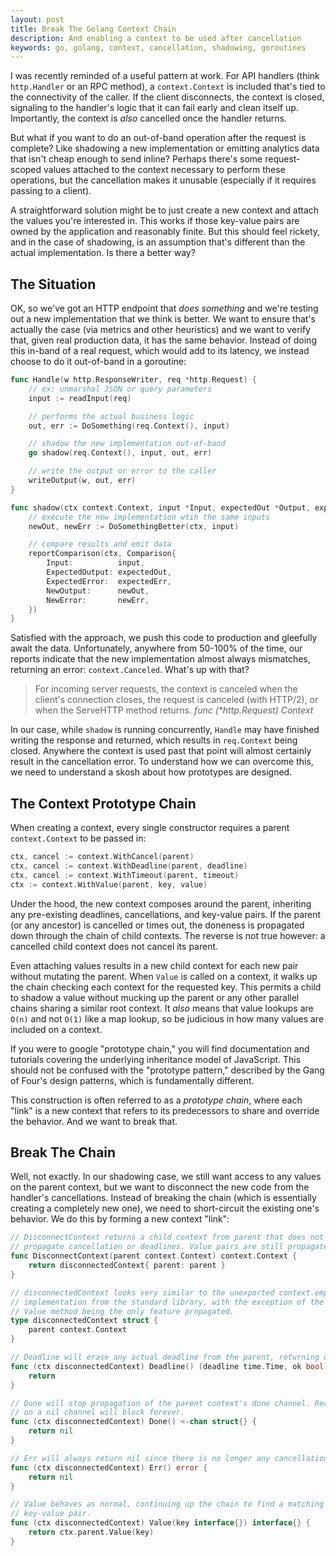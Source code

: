 ```yaml
---
layout: post
title: Break The Golang Context Chain
description: And enabling a context to be used after cancellation
keywords: go, golang, context, cancellation, shadowing, goroutines
---
```


I was recently reminded of a useful pattern at work. For API handlers (think `http.Handler` or an RPC method), a `context.Context` is included that's tied to the connectivity of the caller. If the client disconnects, the context is closed, signaling to the handler's logic that it can fail early and clean itself up. Importantly, the context is _also_ cancelled once the handler returns.

But what if you want to do an out-of-band operation after the request is complete? Like shadowing a new implementation or emitting analytics data that isn't cheap enough to send inline? Perhaps there's some request-scoped values attached to the context necessary to perform these operations, but the cancellation makes it unusable (especially if it requires passing to a client).

A straightforward solution might be to just create a new context and attach the values you're interested in. This works if those key-value pairs are owned by the application and reasonably finite. But this should feel rickety, and in the case of shadowing, is an assumption that's different than the actual implementation. Is there a better way?

## The Situation

OK, so we've got an HTTP endpoint that _does something_ and we're testing out a new implementation that we think is better. We want to ensure that's actually the case (via metrics and other heuristics) and we want to verify that, given real production data, it has the same behavior. Instead of doing this in-band of a real request, which would add to its latency, we instead choose to do it out-of-band in a goroutine:

```go
func Handle(w http.ResponseWriter, req *http.Request) {
	// ex: unmarshal JSON or query parameters
	input := readInput(req)

	// performs the actual business logic
	out, err := DoSomething(req.Context(), input)

	// shadow the new implementation out-of-band
	go shadow(req.Context(), input, out, err)

	// write the output or error to the caller
	writeOutput(w, out, err)
}

func shadow(ctx context.Context, input *Input, expectedOut *Output, expectedErr error) {
	// execute the new implementation wtih the same inputs
	newOut, newErr := DoSomethingBetter(ctx, input)

	// compare results and emit data
	reportComparison(ctx, Comparison{
		Input:          input,
		ExpectedOutput: expectedOut,
		ExpectedError:  expectedErr,
		NewOutput:      newOut,
		NewError:       newErr,
	})
}
```

Satisfied with the approach, we push this code to production and gleefully await the data. Unfortunately, anywhere from 50-100% of the time, our reports indicate that the new implementation almost always mismatches, returning an error: `context.Canceled`. What's up with that?

> For incoming server requests, the context is canceled when the client's connection closes, the request is canceled (with HTTP/2), or when the ServeHTTP method returns. <cite>func (\*http.Request) Context</cite>

In our case, while `shadow` is running concurrently, `Handle` may have finished writing the response and returned, which results in `req.Context` being closed. Anywhere the context is used past that point will almost certainly result in the cancellation error. To understand how we can overcome this, we need to understand a skosh about how prototypes are designed.

## The Context Prototype Chain

When creating a context, every single constructor requires a parent `context.Context` to be passed in:

```go
ctx, cancel := context.WithCancel(parent)
ctx, cancel := context.WithDeadline(parent, deadline)
ctx, cancel := context.WithTimeout(parent, timeout)
ctx := context.WithValue(parent, key, value)
```

Under the hood, the new context composes around the parent, inheriting any pre-existing deadlines, cancellations, and key-value pairs. If the parent (or any ancestor) is cancelled or times out, the doneness is propagated down through the chain of child contexts. The reverse is not true however: a cancelled child context does not cancel its parent.

Even attaching values results in a new child context for each new pair without mutating the parent. When `Value` is called on a context, it walks up the chain checking each context for the requested key. This permits a child to shadow a value without mucking up the parent or any other parallel chains sharing a similar root context. It _also_ means that value lookups are `O(n)` and not `O(1)` like a map lookup, so be judicious in how many values are included on a context.

<aside>If you were to google "prototype chain," you will find documentation and tutorials covering the underlying inheritance model of JavaScript. This should not be confused with the "prototype pattern," described by the Gang of Four's design patterns, which is fundamentally different.</aside>

This construction is often referred to as a _prototype chain_, where each "link" is a new context that refers to its predecessors to share and override the behavior. And we want to break that.

## Break The Chain

Well, not exactly. In our shadowing case, we still want access to any values on the parent context, but we want to disconnect the new code from the handler's cancellations. Instead of breaking the chain (which is essentially creating a completely new one), we need to short-circuit the existing one's behavior. We do this by forming a new context "link":

```go
// DisconnectContext returns a child context from parent that does not
// propagate cancellation or deadlines. Value pairs are still propagated.
func DisconnectContext(parent context.Context) context.Context {
	return disconnectedContext{ parent: parent }
}

// disconnectedContext looks very similar to the unexported context.emptyCtx
// implementation from the standard library, with the exception of the parent's
// Value method being the only feature propagated.
type disconnectedContext struct {
	parent context.Context
}

// Deadline will erase any actual deadline from the parent, returning ok==false
func (ctx disconnectedContext) Deadline() (deadline time.Time, ok bool) {
	return
}

// Done will stop propagation of the parent context's done channel. Receiving
// on a nil channel will block forever.
func (ctx disconnectedContext) Done() <-chan struct{} {
	return nil
}

// Err will always return nil since there is no longer any cancellation
func (ctx disconnectedContext) Err() error {
	return nil
}

// Value behaves as normal, continuing up the chain to find a matching
// key-value pair.
func (ctx disconnectedContext) Value(key interface{}) interface{} {
	return ctx.parent.Value(key)
}
```
